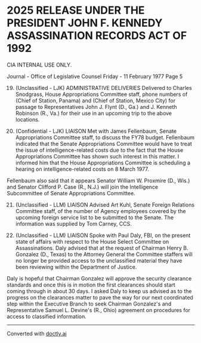 # 2025 RELEASE UNDER THE PRESIDENT JOHN F. KENNEDY ASSASSINATION RECORDS ACT OF 1992

CIA INTERNAL USE ONLY.

Journal - Office of Legislative Counsel
Friday - 11 February 1977 Page 5

19. (Unclassified - LJK) ADMINISTRATIVE DELIVERIES
    Delivered to Charles Snodgrass, House Appropriations Committee staff, phone numbers of (Chief of Station, Panama) and (Chief of Station, Mexico City) for passage to Representatives John J. Flynt (D., Ga.) and J. Kenneth Robinson (R., Va.) for their use in an upcoming trip to the above locations.

20. (Confidential - LJK) LIAISON Met with James Fellenbaum, Senate Appropriations Committee staff, to discuss the FY78 budget. Fellenbaum indicated that the Senate Appropriations Committee would have to treat the issue of intelligence-related costs due to the fact that the House Appropriations Committee has shown such interest in this matter. I informed him that the House Appropriations Committee is scheduling a hearing on intelligence-related costs on 8 March 1977.

Fellenbaum also said that it appears Senator William W. Proxmire (D., Wis.) and Senator Clifford P. Case (R., N.J.) will join the Intelligence Subcommittee of Senate Appropriations Committee.

21. (Unclassified - LLM) LIAISON Advised Art Kuhl, Senate Foreign Relations Committee staff, of the number of Agency employees covered by the upcoming foreign service list to be submitted to the Senate. The information was supplied by Tom Carney, CCS.

22. (Unclassified - LLM) LIAISON Spoke with Paul Daly, FBI, on the present state of affairs with respect to the House Select Committee on Assassinations. Daly advised that at the request of Chairman Henry B. Gonzalez (D., Texas) to the Attorney General the Committee staffers will no longer be provided access to the unclassified material they have been reviewing within the Department of Justice.

Daly is hopeful that Chairman Gonzalez will approve the security clearance standards and once this is in motion the first clearances should start coming through in about 30 days. I asked Daly to keep us advised as to the progress on the clearances matter to pave the way for our next coordinated step within the Executive Branch to seek Chairman Gonzalez's and Representative Samuel L. Devine's (R., Ohio) agreement on procedures for access to classified information.


---
Converted with [doctly.ai](https://doctly.ai)